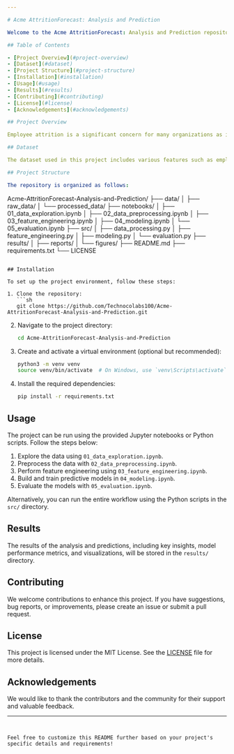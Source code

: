 ```yaml
---

# Acme AttritionForecast: Analysis and Prediction

Welcome to the Acme AttritionForecast: Analysis and Prediction repository! This project focuses on analyzing employee attrition and building predictive models to forecast future attrition rates. By understanding the factors influencing employee turnover, we aim to provide actionable insights to improve employee retention strategies.

## Table of Contents

- [Project Overview](#project-overview)
- [Dataset](#dataset)
- [Project Structure](#project-structure)
- [Installation](#installation)
- [Usage](#usage)
- [Results](#results)
- [Contributing](#contributing)
- [License](#license)
- [Acknowledgements](#acknowledgements)

## Project Overview

Employee attrition is a significant concern for many organizations as it impacts productivity, morale, and costs. This project aims to analyze historical employee data to identify key factors influencing attrition and to build predictive models that can help forecast future attrition rates.

## Dataset

The dataset used in this project includes various features such as employee demographics, job roles, compensation, performance, and other relevant attributes. It provides a comprehensive view of the factors that may contribute to employee turnover.

## Project Structure

The repository is organized as follows:

```
Acme-AttritionForecast-Analysis-and-Prediction/
├── data/
│   ├── raw_data/
│   └── processed_data/
├── notebooks/
│   ├── 01_data_exploration.ipynb
│   ├── 02_data_preprocessing.ipynb
│   ├── 03_feature_engineering.ipynb
│   ├── 04_modeling.ipynb
│   └── 05_evaluation.ipynb
├── src/
│   ├── data_processing.py
│   ├── feature_engineering.py
│   ├── modeling.py
│   └── evaluation.py
├── results/
│   ├── reports/
│   └── figures/
├── README.md
├── requirements.txt
└── LICENSE
```

## Installation

To set up the project environment, follow these steps:

1. Clone the repository:
   ```sh
   git clone https://github.com/Technocolabs100/Acme-AttritionForecast-Analysis-and-Prediction.git
   ```

2. Navigate to the project directory:
   ```sh
   cd Acme-AttritionForecast-Analysis-and-Prediction
   ```

3. Create and activate a virtual environment (optional but recommended):
   ```sh
   python3 -m venv venv
   source venv/bin/activate  # On Windows, use `venv\Scripts\activate`
   ```

4. Install the required dependencies:
   ```sh
   pip install -r requirements.txt
   ```

## Usage

The project can be run using the provided Jupyter notebooks or Python scripts. Follow the steps below:

1. Explore the data using `01_data_exploration.ipynb`.
2. Preprocess the data with `02_data_preprocessing.ipynb`.
3. Perform feature engineering using `03_feature_engineering.ipynb`.
4. Build and train predictive models in `04_modeling.ipynb`.
5. Evaluate the models with `05_evaluation.ipynb`.

Alternatively, you can run the entire workflow using the Python scripts in the `src/` directory.

## Results

The results of the analysis and predictions, including key insights, model performance metrics, and visualizations, will be stored in the `results/` directory.

## Contributing

We welcome contributions to enhance this project. If you have suggestions, bug reports, or improvements, please create an issue or submit a pull request.

## License

This project is licensed under the MIT License. See the [LICENSE](LICENSE) file for more details.

## Acknowledgements

We would like to thank the contributors and the community for their support and valuable feedback.

---
```


Feel free to customize this README further based on your project's specific details and requirements!
